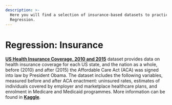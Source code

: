 ```yaml
---
description: >-
  Here you will find a selection of insurance-based datasets to practice
  Regression.
---
```


# Regression: Insurance

[**US Health Insurance Coverage, 2010 and 2015**](https://github.com/DecodedCo/datastore/raw/master/data/health-insurance.zip) dataset provides data on health insurance coverage for each US state, and the nation as a whole, before \(2010\) and after \(2015\) the Affordable Care Act \(ACA\) was signed into law by President Obama. The dataset includes the following variables, measured before and after ACA enactment: uninsured rates, estimates of individuals covered by employer and marketplace healthcare plans, and enrolment in Medicare and Medicaid programmes. More information can be found in [**Kaggle**](https://www.kaggle.com/hhs/health-insurance). 

